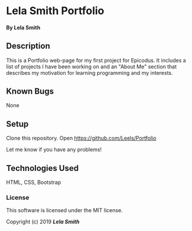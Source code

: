 # Lela Smith Portfolio

#### By Lela Smith

## Description

This is a Portfolio web-page for my first project for Epicodus. It includes a list of projects I have been working on and an "About Me" section that describes my motivation for learning programming and my interests.


## Known Bugs

None

## Setup
Clone this repository.
Open https://github.com/Leels/Portfolio

Let me know if you have any problems!

## Technologies Used

HTML,
CSS,
Bootstrap

### License

This software is licensed under the MIT license.

Copyright (c) 2019 **_Lela Smith_**
